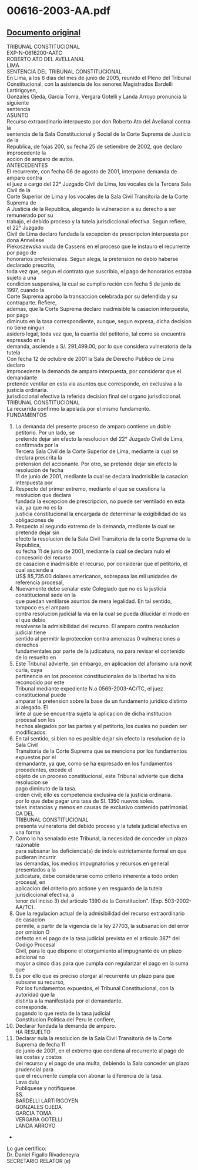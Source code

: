 
00616-2003-AA.pdf
=================
  
[Documento original](https://tc.gob.pe/jurisprudencia/2005/00616-2003-AA.pdf)  
---  
TRIBUNAL CONSTITUCIONAL  
EXP-N-0616200-AATC  
ROBERTO ATO DEL AVELLANAL  
LIMA  
SENTENCIA DEL TRIBUNAL CONSTITUCIONAL  
En Lima, a los 6 dias del mes de junio de 2005, reunido el Pleno del Tribunal  
Constitucional, con la asistencia de los senores Magistrados Bardelli Lartirigoyen,  
Gonzales Ojeda, Garcia Toma, Vergara Gotelli y Landa Arroyo pronuncia la siguiente  
sentencia  
ASUNTO  
Recurso extraordinario interpuesto por don Roberto Ato del Avellanal contra la  
sentencia de la Sala Constitucional y Social de la Corte Suprema de Justicia de la  
Republica, de fojas 200, su fecha 25 de setiembre de 2002, que declaro improcedente la  
accion de amparo de autos.  
ANTECEDENTES  
El recurrente, con fecha 06 de agosto de 2001, interpone demanda de amparo contra  
el juez a cargo del 22° Juzgado Civil de Lima, los vocales de la Tercera Sala Civil de la  
Corte Superior de Lima y los vocales de la Sala Civil Transitoria de la Corte Suprema de  
A Justicia de la Republica, alegando la vulneracion a su derecho a ser remunerado por su  
trabajo, el debido proceso y la tutela jurisdiccional efectiva. Segun refiere, el 22° Juzgado  
Civil de Lima declaro fundada la excepcion de prescripcion interpuesta por dona Anneliese  
Piekoszewska viuda de Cassens en el proceso que le instauro el recurrente por pago de  
honorarios profesionales. Segun alega, la pretension no debio haberse declarado prescrita,  
toda vez que, segun el contrato que suscribio, el pago de honorarios estaba sujeto a una  
condicion suspensiva, la cual se cumplio recién con fecha 5 de junio de 1997, cuando la  
Corte Suprema aprobo la transaccion celebrada por su defendida y su contraparte. Refiere,  
ademas, que la Corte Suprema declaro inadmisible la casacion interpuesta, por pago  
diminuto en la tasa correspondiente, aunque, segun expresa, dicha decision no tiene ningun  
asidero legal, toda vez que, la cuantia del petitorio, tal como se encuentra expresado en la  
demanda, asciende a S/. 291,499.00, por lo que considera vulneratoria de la tutela  
Con fecha 12 de octubre de 2001 la Sala de Derecho Publico de Lima declaro  
improcedente la demanda de amparo interpuesta, por considerar que el demandante  
pretende ventilar en esta via asuntos que corresponde, en exclusiva a la justicia ordinaria.  
jurisdiccional efectiva la referida decision final del organo jurisdiccional.  
TRIBUNAL CONSTITUCIONAL  
La recurrida confirmo la apelada por el mismo fundamento.  
FUNDAMENTOS  
1. La demanda del presente proceso de amparo contiene un doble petitorio. Por un lado, se  
pretende dejar sin efecto la resolucion del 22° Juzgado Civil de Lima, confirmada por la  
Tercera Sala Civil de la Corte Superior de Lima, mediante la cual se declara prescrita la  
pretension del accionante. Por otro, se pretende dejar sin efecto la resolucion de fecha  
11 de junio de 2001, mediante la cual se declara inadmisible la casacion interpuesta por  
2. Respecto del primer extremo, mediante el que se cuestiona la resolucion que declara  
fundada la excepcion de prescripcion, no puede ser ventilado en esta via, ya que no es la  
justicia constitucional la encargada de determinar la exigibilidad de las obligaciones de  
3. Respecto al segundo extremo de la demanda, mediante la cual se pretende dejar sin  
efecto la resolucion de la Sala Civil Transitoria de la corte Suprema de la Republica,  
su fecha 11 de junio de 2001, mediante la cual se declara nulo el concesorio del recurso  
de casacion e inadmisible el recurso, por considerar que el petitorio, el cual asciende a  
US$ 85,735.00 dolares americanos, sobrepasa las mil unidades de referencia procesal,  
4. Nuevamente debe senalar este Colegiado que no es la justicia constitucional sede en la  
que puedan ventilarse asuntos de mera legalidad. En tal sentido, tampoco es el amparo  
contra resolucion judicial la via en la cual se pueda dilucidar el modo en el que debio  
resolverse la admisibilidad del recurso. El amparo contra resolucion judicial tiene  
sentido al permitir la proteccion contra amenazas 0 vulneraciones a derechos  
fundamentales por parte de la judicatura, no para revisar el contenido de lo resuelto en  
5. Este Tribunal advierte, sin embargo, en aplicacion del aforismo iura novit curia, cuya  
pertinencia en los procesos constitucionales de la libertad ha sido reconocido por este  
Tribunal mediante expediente N.o 0569-2003-AC/TC, el juez constitucional puede  
amparar la pretension sobre la base de un fundamento juridico distinto al alegado. El  
linte al que se encuentra sujeta la aplicacion de dicha institucion procesal son los  
hechos alegados por las partes y el petitorio, los cuales no pueden ser modificados.  
6. En tal sentido, si bien no es posible dejar sin efecto la resolucion de la Sala Civil  
Transitoria de la Corte Suprema que se menciona por los fundamentos expuestos por el  
demandante, ya que, como se ha expresado en los fundamentos procedentes, excede el  
objeto de un proceso constitucional, este Tribunal advierte que dicha resolucion se  
pago diminuto de la tasa.  
orden civil; ello es competencia exclusiva de la justicia ordinaria.  
por lo que debe pagar una tasa de SI. 1350 nuevos soles.  
tales instancias y menos en causas de exclusivo contenido patrimonial.  
CA DEL  
TRIBUNAL CONSTITUCIONAL  
presenta vulneratoria del debido proceso y la tutela judicial efectiva en una forma  
7. Como lo ha senalado este Tribunal, la necesidad de conceder un plazo razonable  
para subsanar las deficiencia(s) de indole estrictamente formal en que pudieran incurrir  
las demandas, los medios impugnatorios y recursos en general presentados a la  
judicatura, debe considerarse como criterio inherente a todo orden procesal, en  
aplicacion del criterio pro actione y en resguardo de la tutela jurisdiccional efectiva, a  
tenor del inciso 3) del articulo 1390 de la Constitucion". [Exp. 503-2002-AA/TC).  
8. Que la regulacion actual de la admisibilidad del recurso extraordinario de casacion  
permite, a partir de la vigencia de la ley 27703, la subsanacion del error por omision O  
defecto en el pago de la tasa judicial prevista en el articulo 387° del Codigo Procesal  
Civil, para lo que dispone el otorgamiento al impugnante de un plazo adicional no  
mayor a cinco dias para que cumpla con regularizar el pago en la suma que  
9. Es por ello que es preciso otorgar al recurrente un plazo para que subsane su recurso,  
Por los fundamentos expuestos, el Tribunal Constitucional, con la autoridad que la  
distinta a la manifestada por el demandante.  
corresponde.  
pagando lo que resta de la tasa judicial  
Constitucion Politica del Peru le confiere,  
1. Declarar fundada la demanda de amparo.  
HA RESUELTO  
2. Declarar nula la resolucion de la Sala Civil Transitoria de la Corte Suprema de fecha 11  
de junio de 2001, en el extremo que condena al recurrente al pago de las costas y costos  
del recurso y el pago de una multa, debiendo la Sala conceder un plazo prudencial para  
que el recurrente cumpla con abonar la diferencia de la tasa.  
Lava dulu  
Publiquese y notifiquese.  
SS.  
BARDELLI LARTIRIGOYEN  
GONZALES OJEDA  
GARCIA TOMA  
VERGARA GOTELLI  
LANDA ARROYO  
-  
Lo gue certifico:  
Dr. Daniel Figallo Rivadeneyra  
SECRETARIO RELATOR (e)